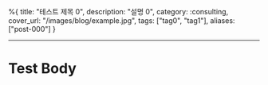%{
title: "테스트 제목 0",
description: "설명 0",
category: :consulting,
cover_url: "/images/blog/example.jpg",
tags: ["tag0", "tag1"],
aliases: ["post-000"]
}

---

# Test Body
